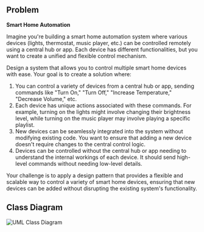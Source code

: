 ## Problem

<b>Smart Home Automation</b>

Imagine you're building a smart home automation system where various devices (lights, thermostat, music player, etc.) can be controlled remotely using a central hub or app. Each device has different functionalities, but you want to create a unified and flexible control mechanism.

Design a system that allows you to control multiple smart home devices with ease. Your goal is to create a solution where:

1) You can control a variety of devices from a central hub or app, sending commands like "Turn On," "Turn Off," "Increase Temperature," "Decrease Volume," etc.
2) Each device has unique actions associated with these commands. For example, turning on the lights might involve changing their brightness level, while turning on the music player may involve playing a specific playlist.
3) New devices can be seamlessly integrated into the system without modifying existing code. You want to ensure that adding a new device doesn't require changes to the central control logic.
4) Devices can be controlled without the central hub or app needing to understand the internal workings of each device. It should send high-level commands without needing low-level details.

Your challenge is to apply a design pattern that provides a flexible and scalable way to control a variety of smart home devices, ensuring that new devices can be added without disrupting the existing system's functionality.

## Class Diagram
![UML Class Diagram](https://github.com/AeronRedCelajes/commandPattern/assets/142370807/5624d8c1-e660-49d5-8e85-bfb4edb21fdc)
